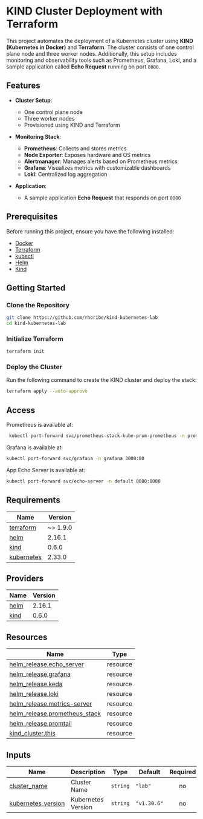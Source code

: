 # KIND Cluster Deployment with Terraform

This project automates the deployment of a Kubernetes cluster using **KIND (Kubernetes in Docker)** and **Terraform**. The cluster consists of one control plane node and three worker nodes. Additionally, this setup includes monitoring and observability tools such as Prometheus, Grafana, Loki, and a sample application called **Echo Request** running on port `8080`.

## Features

- **Cluster Setup**:
  - One control plane node
  - Three worker nodes
  - Provisioned using KIND and Terraform

- **Monitoring Stack**:
  - **Prometheus**: Collects and stores metrics
  - **Node Exporter**: Exposes hardware and OS metrics
  - **Alertmanager**: Manages alerts based on Prometheus metrics
  - **Grafana**: Visualizes metrics with customizable dashboards
  - **Loki**: Centralized log aggregation

- **Application**:
  - A sample application **Echo Request** that responds on port `8080`

## Prerequisites

Before running this project, ensure you have the following installed:

- [Docker](https://www.docker.com/)
- [Terraform](https://www.terraform.io/)
- [kubectl](https://kubernetes.io/docs/tasks/tools/)
- [Helm](https://helm.sh/)
- [Kind](https://kind.sigs.k8s.io)

## Getting Started

### Clone the Repository

```bash
git clone https://github.com/rhoribe/kind-kubernetes-lab
cd kind-kubernetes-lab
```

### Initialize Terraform

```bash
terraform init
````

### Deploy the Cluster

Run the following command to create the KIND cluster and deploy the stack:

```bash
terraform apply --auto-approve
````

## Access



Prometheus is available at:

```bash
 kubectl port-forward svc/prometheus-stack-kube-prom-prometheus -n prometheus-stack default 9090:9090
````

Grafana is available at:

```bash
kubectl port-forward svc/grafana -n grafana 3000:80
````

App Echo Server is available at:

```bash
kubectl port-forward svc/echo-server -n default 8080:8080
````

## Requirements

| Name | Version |
|------|---------|
| <a name="requirement_terraform"></a> [terraform](#requirement\_terraform) | ~> 1.9.0 |
| <a name="requirement_helm"></a> [helm](#requirement\_helm) | 2.16.1 |
| <a name="requirement_kind"></a> [kind](#requirement\_kind) | 0.6.0 |
| <a name="requirement_kubernetes"></a> [kubernetes](#requirement\_kubernetes) | 2.33.0 |

## Providers

| Name | Version |
|------|---------|
| <a name="provider_helm"></a> [helm](#provider\_helm) | 2.16.1 |
| <a name="provider_kind"></a> [kind](#provider\_kind) | 0.6.0 |


## Resources

| Name | Type |
|------|------|
| [helm_release.echo_server](https://registry.terraform.io/providers/hashicorp/helm/2.16.1/docs/resources/release) | resource |
| [helm_release.grafana](https://registry.terraform.io/providers/hashicorp/helm/2.16.1/docs/resources/release) | resource |
| [helm_release.keda](https://registry.terraform.io/providers/hashicorp/helm/2.16.1/docs/resources/release) | resource |
| [helm_release.loki](https://registry.terraform.io/providers/hashicorp/helm/2.16.1/docs/resources/release) | resource |
| [helm_release.metrics-server](https://registry.terraform.io/providers/hashicorp/helm/2.16.1/docs/resources/release) | resource |
| [helm_release.prometheus_stack](https://registry.terraform.io/providers/hashicorp/helm/2.16.1/docs/resources/release) | resource |
| [helm_release.promtail](https://registry.terraform.io/providers/hashicorp/helm/2.16.1/docs/resources/release) | resource |
| [kind_cluster.this](https://registry.terraform.io/providers/tehcyx/kind/0.6.0/docs/resources/cluster) | resource |

## Inputs

| Name | Description | Type | Default | Required |
|------|-------------|------|---------|:--------:|
| <a name="input_cluster_name"></a> [cluster\_name](#input\_cluster\_name) | Cluster Name | `string` | `"lab"` | no |
| <a name="input_kubernetes_version"></a> [kubernetes\_version](#input\_kubernetes\_version) | Kubernetes Version | `string` | `"v1.30.6"` | no |